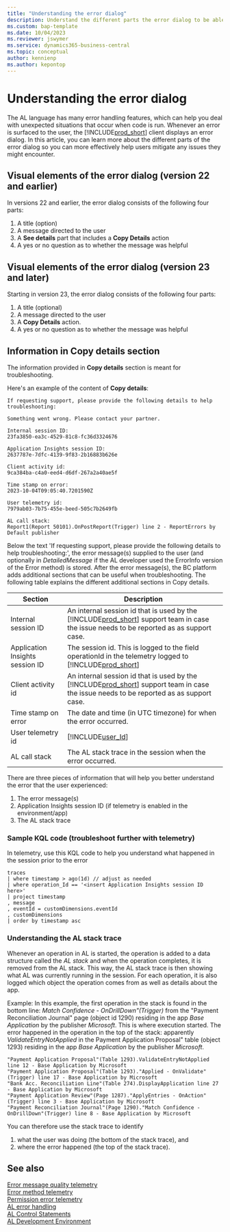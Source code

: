 ```yaml
---
title: "Understanding the error dialog"
description: Understand the different parts the error dialog to be able to help mitigate issues for users 
ms.custom: bap-template
ms.date: 10/04/2023
ms.reviewer: jswymer
ms.service: dynamics365-business-central
ms.topic: conceptual
author: kennienp
ms.author: kepontop
---
```


# Understanding the error dialog

The AL language has many error handling features, which can help you deal with unexpected situations that occur when code is run. Whenever an error is surfaced to the user, the [!INCLUDE[prod_short](../developer/includes/prod_short.md)] client displays an error dialog. In this article, you can learn more about the different parts of the error dialog so you can more effectively help users mitigate any issues they might encounter.

## Visual elements of the error dialog (version 22 and earlier)

In versions 22 and earlier, the error dialog consists of the following four parts:
1. A title (option)
2. A message directed to the user
3. A **See details** part that includes a **Copy Details** action
4. A yes or no question as to whether the message was helpful


## Visual elements of the error dialog (version 23 and later)

Starting in version 23, the error dialog consists of the following four parts:

1. A title (optional)
2. A message directed to the user
3. A **Copy Details** action.
4. A yes or no question as to whether the message was helpful

## Information in Copy details section

The information provided in **Copy details** section is meant for troubleshooting. 

Here's an example of the content of **Copy details**:

```
If requesting support, please provide the following details to help troubleshooting:

Something went wrong. Please contact your partner.

Internal session ID: 
23fa3850-ea3c-4529-81c8-fc36d3324676

Application Insights session ID: 
2637787e-7dfc-4139-9f83-2b16883b626e

Client activity id: 
9ca384ba-c4a0-eed4-d6df-267a2a40ae5f

Time stamp on error: 
2023-10-04T09:05:40.7201590Z

User telemetry id: 
7979ab03-7b75-455e-beed-505c7b2649fb

AL call stack: 
Report1(Report 50101).OnPostReport(Trigger) line 2 - ReportErrors by Default publisher
```

Below the text 'If requesting support, please provide the following details to help troubleshooting:', the error message(s) supplied to the user (and optionally in _DetailedMessage_ if the AL developer used the ErrorInfo version of the Error method) is stored. After the error message(s), the BC platform adds additional sections that can be useful when troubleshooting. The following table explains the different additional sections in Copy details.


|Section | Description |
|--------|-------------|
|Internal session ID| An internal session id that is used by the [!INCLUDE[prod_short](../includes/azure-appinsights-name.md)] support team in case the issue needs to be reported as as support case.|
|Application Insights session ID| The session id. This is logged to the field operationId in the telemetry logged to [!INCLUDE[prod_short](../includes/azure-appinsights-name.md)] | 
|Client activity id| An internal session id that is used by the [!INCLUDE[prod_short](../includes/azure-appinsights-name.md)] support team in case the issue needs to be reported as as support case.|
|Time stamp on error| The date and time (in UTC timezone) for when the error occurred. |
|User telemetry id | [!INCLUDE[user_Id](../includes/include-telemetry-user-id.md)] | 
|AL call stack | The AL stack trace in the session when the error occurred.| 


There are three pieces of information that will help you better understand the error that the user experienced:
1. The error message(s)
2. Application Insights session ID (if telemetry is enabled in the environment/app)
3. The AL stack trace

### Sample KQL code (troubleshoot further with telemetry)

In telemetry, use this KQL code to help you understand what happened in the session prior to the error

```kql
traces
| where timestamp > ago(1d) // adjust as needed
| where operation_Id == '<insert Application Insights session ID here>'
| project timestamp
, message
, eventId = customDimensions.eventId 
, customDimensions
| order by timestamp asc
```

### Understanding the AL stack trace
Whenever an operation in AL is started, the operation is added to a data structure called the _AL stack_ and when the operation completes, it is removed from the AL stack. This way, the AL stack trace is then showing what AL was currently running in the session. For each operation, it is also logged which object the operation comes from as well as details about the app.

Example: In this example, the first operation in the stack is found in the bottom line: _Match Confidence - OnDrillDown"(Trigger)_ from the "Payment Reconciliation Journal" page (object id 1290) residing in the app _Base Application_ by the publisher _Microsoft_. This is where execution started. The error happened in the operation in the top of the stack: apparently _ValidateEntryNotApplied_ in the Payment Application Proposal" table (object 1293) residing in the app _Base Application_ by the publisher _Microsoft_.

```AL stack trace example
"Payment Application Proposal"(Table 1293).ValidateEntryNotApplied line 12 - Base Application by Microsoft
"Payment Application Proposal"(Table 1293)."Applied - OnValidate"(Trigger) line 17 - Base Application by Microsoft
"Bank Acc. Reconciliation Line"(Table 274).DisplayApplication line 27 - Base Application by Microsoft
"Payment Application Review"(Page 1287)."ApplyEntries - OnAction"(Trigger) line 3 - Base Application by Microsoft
"Payment Reconciliation Journal"(Page 1290)."Match Confidence - OnDrillDown"(Trigger) line 8 - Base Application by Microsoft
```

You can therefore use the stack trace to identify
1. what the user was doing (the bottom of the stack trace), and
2. where the error happened (the top of the stack trace).


## See also
[Error message quality telemetry](../administration/telemetry-error-message-voting-trace.md)   
[Error method telemetry](../administration/telemetry-error-method-trace.md)   
[Permission error telemetry](../administration/telemetry-permission-error-trace.md)   
[AL error handling](devenv-al-error-handling.md)   
[AL Control Statements](devenv-al-control-statements.md)   
[AL Development Environment](devenv-reference-overview.md)   